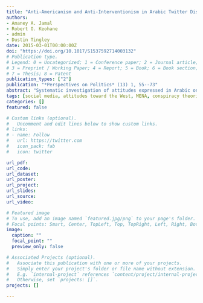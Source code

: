 ```yaml
---
title: "Anti-Americanism and Anti-Interventionism in Arabic Twitter Discourses"
authors:
- Amaney A. Jamal
- Robert O. Keohane
- admin
- Dustin Tingley
date: 2015-03-01T00:00:00Z
doi: "https://doi.org/10.1017/S1537592714003132"
# Publication type.
# Legend: 0 = Uncategorized; 1 = Conference paper; 2 = Journal article;
# 3 = Preprint / Working Paper; 4 = Report; 5 = Book; 6 = Book section;
# 7 = Thesis; 8 = Patent
publication_types: ["2"]
publication: "*Perspectives on Politics* (13) 1, 55--73"
abstract: "Systematic investigation of attitudes expressed in Arabic on Twitter towards the United States and Iran during 2012–13 shows how the analysis of social media can illuminate the politics of contemporary political discourses and generates an informative analysis of anti-Americanism in the Middle East. We not only analyze overall attitudes, but using a novel events-based analytical strategy, we examine reactions to specific events, including the removal of Mohamed Morsi in Egypt, the Innocence of Muslims video, and reactions to possible U.S. intervention in Syria. We also examine the Boston Marathon bombings of April 2013, in which the United States suffered damage from human beings, and Hurricane Sandy, in which it suffered damage from nature. Our findings reinforce evidence from polling that anti-Americanism is pervasive and intense, but they also suggest that this animus is directed less toward American society than toward the impingement of the United States on other countries. Arabic Twitter discourses about Iran are at least as negative as discourses about the United States, and less ambivalent. Anti-Americanism may be a specific manifestation of a more general phenomenon: resentment toward powerful countries perceived as interfering in national and regional affairs."
tags: [social media, attitudes toward the West, MENA, conspiracy theories]
categories: []
featured: false

# Custom links (optional).
#   Uncomment and edit lines below to show custom links.
# links:
# - name: Follow
#   url: https://twitter.com
#   icon_pack: fab
#   icon: twitter

url_pdf:
url_code:
url_dataset:
url_poster:
url_project:
url_slides:
url_source:
url_video:

# Featured image
# To use, add an image named `featured.jpg/png` to your page's folder. 
# Focal points: Smart, Center, TopLeft, Top, TopRight, Left, Right, BottomLeft, Bottom, BottomRight.
image:
  caption: ""
  focal_point: ""
  preview_only: false

# Associated Projects (optional).
#   Associate this publication with one or more of your projects.
#   Simply enter your project's folder or file name without extension.
#   E.g. `internal-project` references `content/project/internal-project/index.md`.
#   Otherwise, set `projects: []`.
projects: []

---
```

